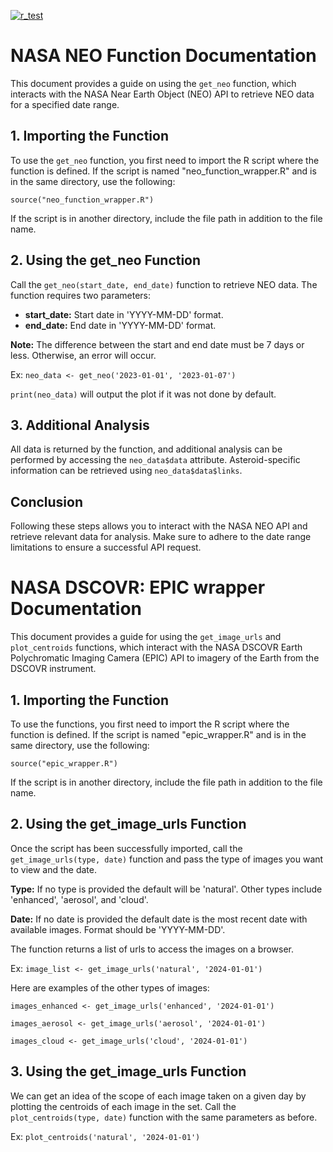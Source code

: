 [![r_test](https://github.com/Dhunsheth/nasa_R_wrapper/actions/workflows/r_test.yml/badge.svg?branch=main)](https://github.com/Dhunsheth/nasa_R_wrapper/actions/workflows/r_test.yml)

# NASA NEO Function Documentation

This document provides a guide on using the `get_neo` function, which interacts with the NASA Near Earth Object (NEO) API to retrieve NEO data for a specified date range.

## 1. Importing the Function

To use the `get_neo` function, you first need to import the R script where the function is defined. If the script is named "neo_function_wrapper.R" and is in the same directory, use the following:

`source("neo_function_wrapper.R")`

If the script is in another directory, include the file path in addition to the file name.

## 2. Using the get_neo Function

Call the `get_neo(start_date, end_date)` function to retrieve NEO data. The function requires two parameters:

- **start_date:** Start date in 'YYYY-MM-DD' format.    
- **end_date:** End date in 'YYYY-MM-DD' format.    

**Note:** The difference between the start and end date must be 7 days or less. Otherwise, an error will occur.   

Ex: `neo_data <- get_neo('2023-01-01', '2023-01-07')`    

`print(neo_data)` will output the plot if it was not done by default.  

## 3. Additional Analysis    

All data is returned by the function, and additional analysis can be performed by accessing the `neo_data$data` attribute. Asteroid-specific information can be retrieved using `neo_data$data$links`.

## Conclusion   

Following these steps allows you to interact with the NASA NEO API and retrieve relevant data for analysis. Make sure to adhere to the date range limitations to ensure a successful API request.


# NASA DSCOVR: EPIC wrapper Documentation

This document provides a guide for using the `get_image_urls` and `plot_centroids` functions, which interact with the NASA DSCOVR Earth Polychromatic Imaging Camera (EPIC) API to imagery of the Earth from the DSCOVR instrument.

## 1. Importing the Function

To use the functions, you first need to import the R script where the function is defined. If the script is named "epic_wrapper.R" and is in the same directory, use the following:

`source("epic_wrapper.R")`

If the script is in another directory, include the file path in addition to the file name.

## 2. Using the get_image_urls Function
  
Once the script has been successfully imported, call the `get_image_urls(type, date)` function and pass the type of images you want to view and the date.

**Type:** 
If no type is provided the default will be 'natural'. Other types include 'enhanced', 'aerosol', and 'cloud'. 

**Date:**
If no date is provided the default date is the most recent date with available images. Format should be 'YYYY-MM-DD'.

The function returns a list of urls to access the images on a browser. 

Ex: `image_list <- get_image_urls('natural', '2024-01-01')`    

Here are examples of the other types of images:

`images_enhanced <- get_image_urls('enhanced', '2024-01-01')`

`images_aerosol <- get_image_urls('aerosol', '2024-01-01')`

`images_cloud <- get_image_urls('cloud', '2024-01-01')`

## 3. Using the get_image_urls Function

We can get an idea of the scope of each image taken on a given day by plotting the centroids of each image in the set. Call the `plot_centroids(type, date)` function with the same parameters as before.

Ex: `plot_centroids('natural', '2024-01-01')`
